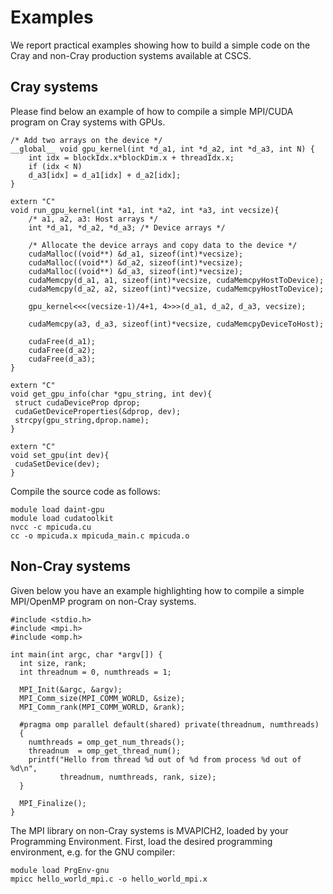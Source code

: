 # Examples

We report practical examples showing how to build a simple code on the Cray and non-Cray production systems available at CSCS.

## Cray systems

Please find below an example of how to compile a simple MPI/CUDA program on Cray systems with GPUs.

```
/* Add two arrays on the device */
__global__ void gpu_kernel(int *d_a1, int *d_a2, int *d_a3, int N) {
    int idx = blockIdx.x*blockDim.x + threadIdx.x;
    if (idx < N)
    d_a3[idx] = d_a1[idx] + d_a2[idx];
}

extern "C"
void run_gpu_kernel(int *a1, int *a2, int *a3, int vecsize){
    /* a1, a2, a3: Host arrays */
    int *d_a1, *d_a2, *d_a3; /* Device arrays */

    /* Allocate the device arrays and copy data to the device */
    cudaMalloc((void**) &d_a1, sizeof(int)*vecsize);
    cudaMalloc((void**) &d_a2, sizeof(int)*vecsize);
    cudaMalloc((void**) &d_a3, sizeof(int)*vecsize);
    cudaMemcpy(d_a1, a1, sizeof(int)*vecsize, cudaMemcpyHostToDevice);
    cudaMemcpy(d_a2, a2, sizeof(int)*vecsize, cudaMemcpyHostToDevice);

    gpu_kernel<<<(vecsize-1)/4+1, 4>>>(d_a1, d_a2, d_a3, vecsize);

    cudaMemcpy(a3, d_a3, sizeof(int)*vecsize, cudaMemcpyDeviceToHost);

    cudaFree(d_a1);
    cudaFree(d_a2);
    cudaFree(d_a3);
}

extern "C"
void get_gpu_info(char *gpu_string, int dev){
 struct cudaDeviceProp dprop;
 cudaGetDeviceProperties(&dprop, dev);
 strcpy(gpu_string,dprop.name);
}

extern "C"
void set_gpu(int dev){
 cudaSetDevice(dev);
}
```

Compile the source code as follows:
```
module load daint-gpu
module load cudatoolkit
nvcc -c mpicuda.cu
cc -o mpicuda.x mpicuda_main.c mpicuda.o
```

## Non-Cray systems

Given below you have an example highlighting how to compile a simple MPI/OpenMP program on non-Cray systems.
```
#include <stdio.h>
#include <mpi.h>
#include <omp.h>

int main(int argc, char *argv[]) {
  int size, rank;
  int threadnum = 0, numthreads = 1;

  MPI_Init(&argc, &argv);
  MPI_Comm_size(MPI_COMM_WORLD, &size);
  MPI_Comm_rank(MPI_COMM_WORLD, &rank);

  #pragma omp parallel default(shared) private(threadnum, numthreads)
  {
    numthreads = omp_get_num_threads();
    threadnum  = omp_get_thread_num();
    printf("Hello from thread %d out of %d from process %d out of %d\n",
           threadnum, numthreads, rank, size);
  }

  MPI_Finalize();
}
```

The MPI library on non-Cray systems is MVAPICH2, loaded by your Programming Environment. First, load the desired programming environment, e.g. for the GNU compiler:
```
module load PrgEnv-gnu
mpicc hello_world_mpi.c -o hello_world_mpi.x
```
